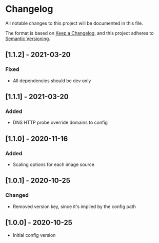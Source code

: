 # Changelog

All notable changes to this project will be documented in this file.

The format is based on [Keep a Changelog](https://keepachangelog.com/en/1.0.0/),
and this project adheres to [Semantic
Versioning](https://semver.org/spec/v2.0.0.html).

## [1.1.2] - 2021-03-20

### Fixed

- All dependencies should be dev only

## [1.1.1] - 2021-03-20

### Added

- DNS HTTP probe override domains to config

## [1.1.0] - 2020-11-16

### Added

- Scaling options for each image source

## [1.0.1] - 2020-10-25

### Changed

- Removed version key, since it's implied by the config path

## [1.0.0] - 2020-10-25

- Initial config version
